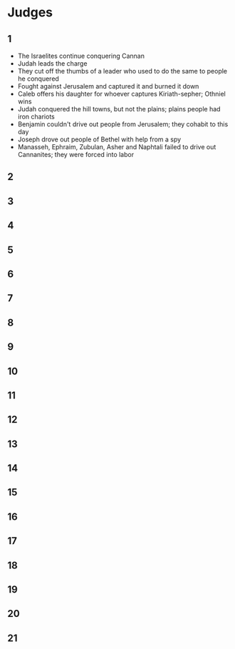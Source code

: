 # Judges

## 1
- The Israelites continue conquering Cannan
- Judah leads the charge
- They cut off the thumbs of a leader who used to do the same to people he conquered
- Fought against Jerusalem and captured it and burned it down
- Caleb offers his daughter for whoever captures Kiriath-sepher; Othniel wins
- Judah conquered the hill towns, but not the plains; plains people had iron chariots
- Benjamin couldn't drive out people from Jerusalem; they cohabit to this day
- Joseph drove out people of Bethel with help from a spy
- Manasseh, Ephraim, Zubulan, Asher and Naphtali failed to drive out Cannanites; they were forced into labor

## 2

## 3

## 4

## 5

## 6

## 7

## 8

## 9

## 10

## 11

## 12

## 13

## 14

## 15

## 16

## 17

## 18

## 19

## 20

## 21
